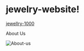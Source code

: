 # jewelry-website!

[jewellry-1000](https://user-images.githubusercontent.com/82465022/210127597-cfa72eae-96b0-4f64-902d-8def8b38b04a.jpg)

About Us



![About-us](https://user-images.githubusercontent.com/82465022/210129611-548c95e4-0b5f-4651-8dae-797f1469447f.png)
